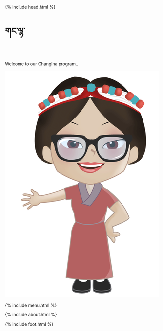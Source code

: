 
{% include head.html %}
    <div class="container-flued">
        <div class="banner">
            <div class="banner-title">
                <h1>གང་ལྷ་</h1> 
                <div class="qr-code">              
                </div>
                <p>Welcome to our Ghanglha program..</p>
            </div>
            <img class="gif" src="/assets/icons/ghanglha-animation.gif" alt="">
        </div>
    </div>

{% include menu.html %}

{% include about.html %}

{% include foot.html %}
